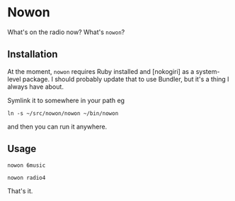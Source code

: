 # Nowon

What's on the radio now? What's `nowon`?

## Installation

At the moment, `nowon` requires Ruby installed and [nokogiri] as a system-level package. I should probably update that to use Bundler, but it's a thing I always have about.

Symlink it to somewhere in your path eg

	ln -s ~/src/nowon/nowon ~/bin/nowon
	
and then you can run it anywhere.

## Usage

	nowon 6music

	nowon radio4

That's it.